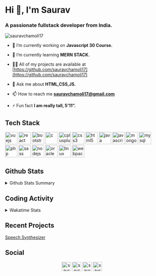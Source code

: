 <h1>Hi 👋, I'm Saurav</h1>
<h3>A passionate fullstack developer from India.</h3>

<p align="left"> <img src="https://komarev.com/ghpvc/?username=sauravchamoli17" alt="sauravchamoli17" /> </p>

- 🔭 I’m currently working on **Javascript 30 Course.**

- 🌱 I’m currently learning **MERN STACK.**

- 👨‍💻 All of my projects are available at [https://github.com/sauravchamoli17](https://github.com/sauravchamoli17)

- 💬 Ask me about **HTML,CSS,JS.**

- 📫 How to reach me **sauravchamoli17@gmail.com**

- ⚡ Fun fact **I am really tall, 5’11”.**

## Tech Stack

<p align="left"><img src="https://devicons.github.io/devicon/devicon.git/icons/vuejs/vuejs-original-wordmark.svg" alt="vuejs" width="40" height="40"/> <img src="https://devicons.github.io/devicon/devicon.git/icons/react/react-original-wordmark.svg" alt="react" width="40" height="40"/> <img src="https://devicons.github.io/devicon/devicon.git/icons/bootstrap/bootstrap-plain.svg" alt="bootstrap" width="40" height="40"/> <img src="https://devicons.github.io/devicon/devicon.git/icons/c/c-original.svg" alt="c" width="40" height="40"/> <img src="https://devicons.github.io/devicon/devicon.git/icons/cplusplus/cplusplus-original.svg" alt="cplusplus" width="40" height="40"/> <img src="https://devicons.github.io/devicon/devicon.git/icons/css3/css3-original-wordmark.svg" alt="css3" width="40" height="40"/> <img src="https://devicons.github.io/devicon/devicon.git/icons/html5/html5-original-wordmark.svg" alt="html5" width="40" height="40"/> <img src="https://devicons.github.io/devicon/devicon.git/icons/java/java-original-wordmark.svg" alt="java" width="40" height="40"/> <img src="https://devicons.github.io/devicon/devicon.git/icons/javascript/javascript-original.svg" alt="javascript" width="40" height="40"/> <img src="https://devicons.github.io/devicon/devicon.git/icons/mongodb/mongodb-original-wordmark.svg" alt="mongodb" width="40" height="40"/> <img src="https://devicons.github.io/devicon/devicon.git/icons/mysql/mysql-original-wordmark.svg" alt="mysql" width="40" height="40"/> <img src="https://devicons.github.io/devicon/devicon.git/icons/php/php-original.svg" alt="php" width="40" height="40"/> <img src="https://devicons.github.io/devicon/devicon.git/icons/sass/sass-original.svg" alt="sass" width="40" height="40"/> <img src="https://devicons.github.io/devicon/devicon.git/icons/nodejs/nodejs-original-wordmark.svg" alt="nodejs" width="40" height="40"/> <img src="https://devicons.github.io/devicon/devicon.git/icons/oracle/oracle-original.svg" alt="oracle" width="40" height="40"/> <img src="https://devicons.github.io/devicon/devicon.git/icons/linux/linux-original.svg" alt="linux" width="40" height="40"/> <img src="https://devicons.github.io/devicon/devicon.git/icons/webpack/webpack-original.svg" alt="webpack" width="40" height="40"/></p>


## Github Stats

<details>
  <summary>Github Stats Summary</summary>
  <p align="center"><img src="https://github-readme-stats.vercel.app/api?username=sauravchamoli17&show_icons=true" alt="sauravchamoli17" /></p>
</details>

## Coding Activity

<details>
  <summary>Wakatime Stats</summary>
  <p align="center"> 
    <img src="https://wakatime.com/share/@7177670b-1a0d-474b-bdbf-41bdfa46e386/2370f337-07d0-406f-bd59-3ccec17d4f79.svg" height="350" alt="Coding Time" /> 
    <img src="https://wakatime.com/share/@7177670b-1a0d-474b-bdbf-41bdfa46e386/3771eb71-3f96-4905-a324-c175b75ec368.svg" height="350" alt="Coding Languages" />
  </p>
</details>

## Recent Projects
<p>
<a href="https://sauravchamoli17.github.io/Speech-Synthesis/" target="_blank">Speech Synthesizer</a>
</p>

## Social
<p align="center">
<a href="https://codepen.io/sauravchamoli17" target="blank"><img align="center" src="https://cdn.jsdelivr.net/npm/simple-icons@3.0.1/icons/codepen.svg" alt="sauravchamoli17" height="30" width="30" /></a>
<a href="https://dev.to/sauravchamoli17" target="blank"><img align="center" src="https://cdn.jsdelivr.net/npm/simple-icons@3.0.1/icons/dev-dot-to.svg" alt="sauravchamoli17" height="30" width="30" /></a>
<a href="https://linkedin.com/in/saurav-chamoli" target="blank"><img align="center" src="https://cdn.jsdelivr.net/npm/simple-icons@3.0.1/icons/linkedin.svg" alt="saurav-chamoli" height="30" width="30" /></a>
<a href="https://stackexchange.com/users/15573812/saurav-chamoli" target="blank"><img align="center" src="https://cdn.jsdelivr.net/npm/simple-icons@3.0.1/icons/stackoverflow.svg" alt="saurav-chamoli" height="30" width="30" /></a>
<!-- <a href="https://dribbble.com/saurav17" target="blank"><img align="center" src="https://cdn.jsdelivr.net/npm/simple-icons@3.0.1/icons/dribbble.svg" alt="saurav17" height="30" width="30" /></a>
<a href="https://www.behance.net/sauravchamoli" target="blank"><img align="center" src="https://cdn.jsdelivr.net/npm/simple-icons@3.0.1/icons/behance.svg" alt="sauravchamoli" height="30" width="30" /></a> -->
</p>
